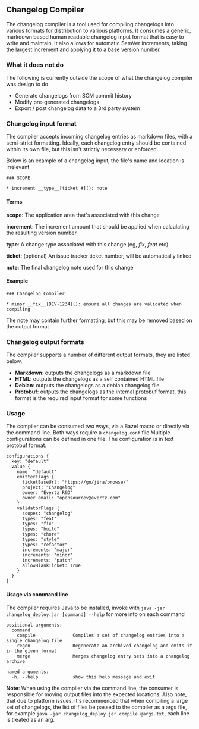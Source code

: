 ## Changelog Compiler

The changelog compiler is a tool used for compiling changelogs into various formats for distribution
to various platforms. 
It consumes a generic, markdown based human readable changelog input format that is easy to write and maintain.
It also allows for automatic SemVer increments, taking the largest increment and applying it to a base version number.

### What it does not do
The following is currently outside the scope of what the changelog compiler was design to do

* Generate changelogs from SCM commit history
* Modify pre-generated changelogs
* Export / post changelog data to a 3rd party system

### Changelog input format
The compiler accepts incoming changelog entries as markdown files, with a semi-strict formatting.
Ideally, each changelog entry should be contained within its own file, but this isn't strictly necessary
or enforced.

Below is an example of a changelog input, the file's name and location is irrelevant

```
### SCOPE

* increment __type__[ticket #](): note
```

#### Terms
__scope__: The application area that's associated with this change

__increment__: The increment amount that should be applied when calculating the resulting version number

__type__: A change type associated with this change (eg, _fix_, _feat_ etc)

__ticket__: (optional) An issue tracker ticket number, will be automatically linked

__note__: The final changelog note used for this change

#### Example

```
### Changelog Compiler

* minor __fix__[DEV-1234](): ensure all changes are validated when compiling

```

The note may contain further formatting, but this may be removed based on the output format

### Changelog output formats
The compiler supports a number of different output formats, they are listed below.

* __Markdown__: outputs the changelogs as a markdown file
* __HTML__: outputs the changelogs as a self contained HTML file
* __Debian__: outputs the changelogs as a debian changelog file
* __Protobuf__: outputs the changelogs as the internal protobuf format, this format is the required input format for
some functions

### Usage
The compiler can be consumed two ways, via a Bazel macro or directly via the command line. Both ways require a `changelog.conf` file
Multiple configurations can be defined in one file. The configuration is in text protobuf format.

```
configurations {
  key: "default"
  value {
    name: "default"
    emitterFlags {
      ticketBaseUrl: "https://go/jira/browse/"
      project: "Changelog"
      owner: "Evertz R&D"
      owner_email: "opensourcev@evertz.com"
    }
    validatorFlags {
      scopes: "changelog"
      types: "feat"
      types: "fix"
      types: "build"
      types: "chore"
      types: "style"
      types: "refactor"
      increments: "major"
      increments: "minor"
      increments: "patch"
      allowBlankTicket: True
    }
  }
}
```

#### Usage via command line
The compiler requires Java to be installed, invoke with `java -jar changelog_deploy.jar [command] --help` for more info on each command

```
positional arguments:
  command
    compile              Compiles a set of changelog entries into a single changelog file
    regen                Regenerate an archived changelog and emits it in the given format
    merge                Merges changelog entry sets into a changelog archive

named arguments:
  -h, --help             show this help message and exit
```

__Note__: When using the compiler via the command line, the consumer is responsible for moving output files into the expected
locations. Also note, that due to platform issues, it's recommenced that when compiling a large set of changelogs,
the list of files be passed to the compiler as a args file, for example `java -jar changelog_deploy.jar compile @args.txt`,
each line is treated as an arg.



